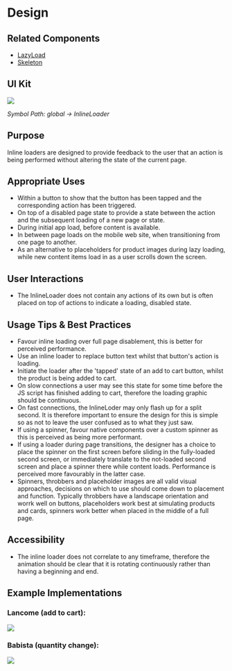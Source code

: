 # Design

## Related Components

- [LazyLoad](#!/LazyLoad)
- [Skeleton](#!/Skeleton)

## UI Kit

![](../../assets/images/components/inline-loader/inlineloader-uikit.png)

*Symbol Path: global -> InlineLoader*

## Purpose

Inline loaders are designed to provide feedback to the user that an action is being performed without altering the state of the current page.

## Appropriate Uses

- Within a button to show that the button has been tapped and the corresponding action has been triggered.
- On top of a disabled page state to provide a state between the action and the subsequent loading of a new page or state.
- During initial app load, before content is available.
- In between page loads on the mobile web site, when transitioning from one page to another.
- As an alternative to placeholders for product images during lazy loading, while new content items load in as a user scrolls down the screen.

## User Interactions

- The InlineLoader does not contain any actions of its own but is often placed on top of actions to indicate a loading, disabled state.

## Usage Tips & Best Practices

- Favour inline loading over full page disablement, this is better for perceived performance.
- Use an inline loader to replace button text whilst that button's action is loading.
- Initiate the loader after the 'tapped' state of an add to cart button, whilst the product is being added to cart.
- On slow connections a user may see this state for some time before the JS script has finished adding to cart, therefore the loading graphic should be continuous.
- On fast connections, the InlineLoder may only flash up for a split second. It is therefore important to ensure the design for this is simple so as not to leave the user confused as to what they just saw.
- If using a spinner, favour native components over a custom spinner as this is perceived as being more performant.
- If using a loader during page transitions, the designer has a choice to place the spinner on the first screen before sliding in the fully-loaded second screen, or immediately translate to the not-loaded second screen and place a spinner there while content loads. Performance is perceived more favourably in the latter case.
- Spinners, throbbers and placeholder images are all valid visual approaches, decisions on which to use should come down to placement and function. Typically throbbers have a landscape orientation and worrk well on buttons, placeholders work best at simulating products and cards, spinners work better when placed in the middle of a full page.

## Accessibility

- The inline loader does not correlate to any timeframe, therefore the animation should be clear that it is rotating continuously rather than having a beginning and end.

## Example Implementations

### Lancome (add to cart):

![](../../assets/images/components/inline-loader/inlineloader-lancome.png)

### Babista (quantity change):

![](../../assets/images/components/inline-loader/inlineloader-babista.png)
